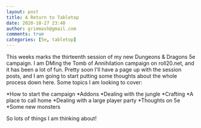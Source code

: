 ```yaml
---
layout: post
title: A Return to Tabletop
date: 2020-10-27 23:40
author: grimmash@gmail.com
comments: true
categories: [5e, tabletop]
---
```


This weeks marks the thirteenth session of my new Dungeons & Dragons 5e campaign.  I am DMing the Tomb of Annihilation campaign on roll20.net, and it has been a lot of fun.  Pretty soon I'll have a page up with the session posts, and I am going to start putting some thoughts about the whole process down here.  Some topics I am looking to cover:

*How to start the campaign
*Addons
*Dealing with the jungle
*Crafting
*A place to call home
*Dealing with a large player party
*Thoughts on 5e
*Some new monsters

So lots of things I am thinking about!  
